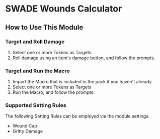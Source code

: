 # SWADE Wounds Calculator

## How to Use This Module

### Target and Roll Damage

1. Select one or more Tokens as Targets.
1. Roll damage using an item's damage button, and follow the prompts.

### Target and Run the Macro

1. Import the Macro that is included in the pack if you haven't already.
1. Select one or more Tokens as Targets
1. Run the Macro, and follow the prompts.

### Supported Setting Rules

The following Setting Rules can be employed via the module settings.

- Wound Cap
- Gritty Damage
